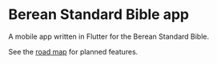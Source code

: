 # Berean Standard Bible app

A mobile app written in Flutter for the Berean Standard Bible.

See the [road map](https://github.com/ethnosdev/bsb/wiki) for planned features.

